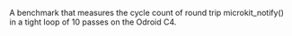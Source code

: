 A benchmark that measures the cycle count of round trip microkit_notify() in a tight loop of 10 passes on the Odroid C4.